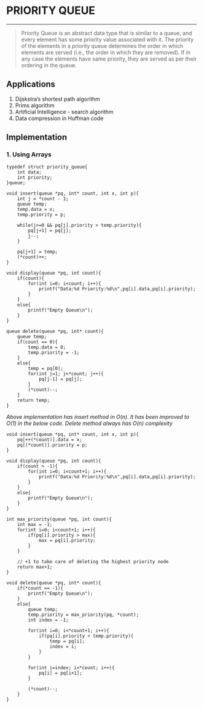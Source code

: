 # PRIORITY QUEUE
---

>Priority Queue is an abstract data type that is similar to a queue, and every element has some priority value associated with it. The priority of the elements in a priority queue determines the order in which elements are served (i.e., the order in which they are removed). If in any case the elements have same priority, they are served as per their ordering in the queue.

## Applications
1. Dijskstra’s shortest path algorithm
2. Prims algorithm
3. Artificial Intelligence - search algorithm
4. Data compression in Huffman code

## Implementation
### 1. Using Arrays
```
typedef struct priority_queue{
    int data;
    int priority;
}queue;

void insert(queue *pq, int* count, int x, int p){
    int j = *count - 1;
    queue temp;
    temp.data = x;
    temp.priority = p;

    while(j>=0 && pq[j].priority > temp.priority){
        pq[j+1] = pq[j];
        j--;
    }

    pq[j+1] = temp;
    (*count)++;
}

void display(queue *pq, int count){
    if(count){
        for(int i=0; i<count; i++){
            printf("Data:%d Priority:%d\n",pq[i].data,pq[i].priority);
        }
    }
    else{
        printf("Empty Queue\n");
    }
}

queue delete(queue *pq, int* count){
    queue temp;
    if(count == 0){
        temp.data = 0;
        temp.priority = -1;
    }
    else{
        temp = pq[0];
        for(int j=1; j<*count; j++){
            pq[j-1] = pq[j];
        }
        (*count)--;
    }
    return temp;
}
```

*Above implementation has insert method in O(n). It has been improved to O(1) in the below code. Delete method always has O(n) complexity*

```
void insert(queue *pq, int* count, int x, int p){
    pq[++(*count)].data = x;
    pq[(*count)].priority = p;
}

void display(queue *pq, int count){
    if(count > -1){
        for(int i=0; i<count+1; i++){
            printf("Data:%d Priority:%d\n",pq[i].data,pq[i].priority);
        }
    }
    else{
        printf("Empty Queue\n");
    }
}

int max_priority(queue *pq, int count){
    int max = -1;
    for(int i=0; i<count+1; i++){
        if(pq[i].priority > max){
            max = pq[i].priority;
        }
    }
    
    // +1 to take care of deleting the highest priority node
    return max+1;
}

void delete(queue *pq, int* count){
    if(*count == -1){
        printf("Empty Queue\n");
    }
    else{
        queue temp;
        temp.priority = max_priority(pq, *count);
        int index = -1;

        for(int i=0; i<*count+1; i++){
            if(pq[i].priority < temp.priority){
                temp = pq[i];
                index = i;
            }
        }
        
        for(int i=index; i<*count; i++){
            pq[i] = pq[i+1];
        }

        (*count)--;
    }
}
```
